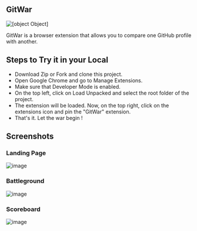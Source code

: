 ## GitWar

![[object Object]](https://socialify.git.ci/smv1999/GitWar/image?font=Source%20Code%20Pro&forks=1&issues=1&language=1&name=1&owner=1&pattern=Brick%20Wall&pulls=1&stargazers=1&theme=Dark)

GitWar is a browser extension that allows you to compare one GitHub profile with another.

## Steps to Try it in your Local

* Download Zip or Fork and clone this project.
* Open Google Chrome and go to Manage Extensions.
* Make sure that Developer Mode is enabled. 
* On the top left, click on Load Unpacked and select the root folder of the project. 
* The extension will be loaded. Now, on the top right, click on the extensions icon and pin the "GitWar" extension. 
* That's it. Let the war begin !

## Screenshots

### Landing Page
![image](https://user-images.githubusercontent.com/42896577/146240289-662f849e-97b8-4845-9fea-c3b0f039ee05.png)

### Battleground
![image](https://user-images.githubusercontent.com/42896577/146240443-20fffbf9-0947-452e-93a5-c977a14f4ed6.png)

### Scoreboard
![image](https://user-images.githubusercontent.com/42896577/146240730-59f8b73e-6606-4552-8ade-3c67e62828ba.png)

